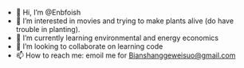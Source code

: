 - 👋 Hi, I’m @Enbfoish
- 👀 I’m interested in movies and trying to make plants alive (do have trouble in planting).
- 🌱 I’m currently learning environmental and energy economics
- 💞️ I’m looking to collaborate on learning code
- 📫 How to reach me: emoil me for Bianshanggeweisuo@gmail.com

<!---
Enbfoish/Enbfoish is a ✨ special ✨ repository because its `README.md` (this file) appears on your GitHub profile.
You can click the Preview link to take a look at your changes.
--->
